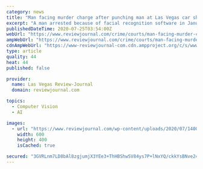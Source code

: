 ```yaml
---
category: news
title: "Man facing murder charge after punching man at Las Vegas car show"
excerpt: "A man arrested because of facial recognition software in January was indicted by a grand jury Wednesday for murder and battery, according to court documents. Ernesto Cortez, 38, was arrested Jan. 8 and charged with battery resulting in substantial bodily ..."
publishedDateTime: 2020-07-25T03:54:00Z
webUrl: "https://www.reviewjournal.com/crime/courts/man-facing-murder-charge-after-punching-man-at-las-vegas-car-show-2081157/"
ampWebUrl: "https://www.reviewjournal.com/crime/courts/man-facing-murder-charge-after-punching-man-at-las-vegas-car-show-2081157/amp/"
cdnAmpWebUrl: "https://www-reviewjournal-com.cdn.ampproject.org/c/s/www.reviewjournal.com/crime/courts/man-facing-murder-charge-after-punching-man-at-las-vegas-car-show-2081157/amp/"
type: article
quality: 44
heat: 44
published: false

provider:
  name: Las Vegas Review-Journal
  domain: reviewjournal.com

topics:
  - Computer Vision
  - AI

images:
  - url: "https://www.reviewjournal.com/wp-content/uploads/2020/07/14009764_web1_gavel_web.jpg?w=600"
    width: 600
    height: 400
    isCached: true

secured: "3GVRLnm7LD8bAl8zgjumjX3YEe3+ThHBShwSV84ys7P+lNxYQ/ckkYsBNve24nRGK+PWo4HgW/OFFSKPXuOO0tXYRi5EV9mjwCfebV6RWGC0RuigFriKSsiiyLbR06Ytp4BTG6MtO+3ERiTrmLFOVttR4BqiF/nlki1AKX0XIWyMH/IiZYYgRvkdmSgsPnSJJC86qwBun4YC2pmb/MtHgbe5Qgu4XcoTo36Y7jJGyloMcJd/7DC5RszN19US7e6cVjVdurXgtCh7PTnMkE5mH5yyBLh1zvQ70Vk1ro64UL9FFQ0wWZAm/0E7qLkIXMQrlyaClyRfbxq+ipbiLxM5Jw==;spjRdI4HH5w1G0M8wjLQRw=="
---
```


